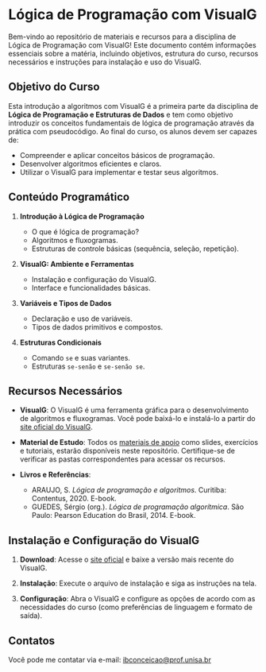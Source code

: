 # Lógica de Programação com VisualG

Bem-vindo ao repositório de materiais e recursos para a disciplina de Lógica de Programação com VisualG! Este documento contém informações essenciais sobre a matéria, incluindo objetivos, estrutura do curso, recursos necessários e instruções para instalação e uso do VisualG.

## Objetivo do Curso

Esta introdução a algoritmos com VisualG é a primeira parte da disciplina de **Lógica de Programação e Estruturas de Dados** e tem como objetivo introduzir os conceitos fundamentais de lógica de programação através da prática com pseudocódigo. Ao final do curso, os alunos devem ser capazes de:

- Compreender e aplicar conceitos básicos de programação.
- Desenvolver algoritmos eficientes e claros.
- Utilizar o VisualG para implementar e testar seus algoritmos.

## Conteúdo Programático

1. **Introdução à Lógica de Programação**
   - O que é lógica de programação?
   - Algoritmos e fluxogramas.
   - Estruturas de controle básicas (sequência, seleção, repetição).

2. **VisualG: Ambiente e Ferramentas**
   - Instalação e configuração do VisualG.
   - Interface e funcionalidades básicas.

3. **Variáveis e Tipos de Dados**
   - Declaração e uso de variáveis.
   - Tipos de dados primitivos e compostos.

4. **Estruturas Condicionais**
   - Comando `se` e suas variantes.
   - Estruturas `se-senão` e `se-senão se`.

## Recursos Necessários

- **VisualG**: O VisualG é uma ferramenta gráfica para o desenvolvimento de algoritmos e fluxogramas. Você pode baixá-lo e instalá-lo a partir do [site oficial do VisualG](https://visualg3.com.br/).

- **Material de Estudo**: Todos os [materiais de apoio](materials/) como slides, exercícios e tutoriais, estarão disponíveis neste repositório. Certifique-se de verificar as pastas correspondentes para acessar os recursos.

- **Livros e Referências**: 
  - ARAUJO, S. *Lógica de programação e algoritmos*. Curitiba: Contentus, 2020. E-book.
  - GUEDES, Sérgio (org.). *Lógica de programação algorítmica*. São Paulo: Pearson Education do Brasil, 2014. E-book.

## Instalação e Configuração do VisualG

1. **Download**: Acesse o [site oficial](https://visualg3.com.br/) e baixe a versão mais recente do VisualG.

2. **Instalação**: Execute o arquivo de instalação e siga as instruções na tela.

3. **Configuração**: Abra o VisualG e configure as opções de acordo com as necessidades do curso (como preferências de linguagem e formato de saída).

## Contatos

Você pode me contatar via e-mail: [ibconceicao@prof.unisa.br](mailto:ibconceicao@prof.unisa.br)

